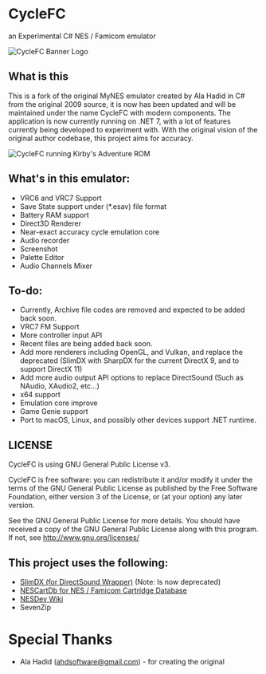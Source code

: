 # CycleFC
an Experimental C# NES / Famicom emulator

![CycleFC Banner Logo](https://media.discordapp.net/attachments/1160298927879368734/1161292439970123806/Banner.png?ex=6537c4dd&is=65254fdd&hm=75a5394870a0de073ee1dc96ed34e4815fe7570a9f3c62078ce35458149a0163&=&width=1237&height=493)

## What is this
This is a fork of the original MyNES emulator created by Ala Hadid in C# from the original 2009 source, it is now has been updated and will be maintained under the name CycleFC with modern components. The application is now currently running on .NET 7, with a lot of features currently being developed to experiment with. With the original vision of the original author codebase, this project aims for accuracy.

![CycleFC running Kirby's Adventure ROM](https://media.discordapp.net/attachments/1160298927879368734/1161362869179388086/image.png?ex=65380675&is=65259175&hm=c8d0efcb1dccbece9a71b076c004fd3805731dff3776e0769b8cf68091772b9e&=&width=655&height=618)

## What's in this emulator:
- VRC6 and VRC7 Support
- Save State support under (*.esav) file format
- Battery RAM support
- Direct3D Renderer
- Near-exact accuracy cycle emulation core
- Audio recorder
- Screenshot
- Palette Editor
- Audio Channels Mixer

## To-do:
- Currently, Archive file codes are removed and expected to be added back soon.
- VRC7 FM Support
- More controller input API
- Recent files are being added back soon.
- Add more renderers including OpenGL, and Vulkan, and replace the deprecated (SlimDX with SharpDX for the current DirectX 9, and to support DirectX 11)
- Add more audio output API options to replace DirectSound (Such as NAudio, XAudio2, etc...)
- x64 support
- Emulation core improve
- Game Genie support
- Port to macOS, Linux, and possibly other devices support .NET runtime.

## LICENSE
CycleFC is using GNU General Public License v3.

CycleFC is free software: you can redistribute it and/or modify it under the terms of the GNU General Public License as published by the Free Software Foundation, either version 3 of the License, or (at your option) any later version.

See the GNU General Public License for more details. You should have received a copy of the GNU General Public License along with this program. If not, see http://www.gnu.org/licenses/


## This project uses the following:
- [SlimDX (for DirectSound Wrapper)](https://github.com/SlimDX/slimdx) (Note: Is now deprecated)
- [NESCartDb for NES / Famicom Cartridge Database](https://nescartdb.com/)
- [NESDev Wiki](https://www.nesdev.org/wiki/Nesdev_Wiki)
- SevenZip

# Special Thanks
- Ala Hadid (ahdsoftware@gmail.com) - for creating the original
